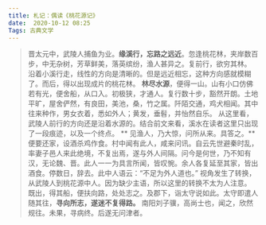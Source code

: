 ```yaml
---
title: 札记：偶读《桃花源记》
date:  2020-10-12 08:25
Tags: 古典文学
---
```


>  晋太元中，武陵人捕鱼为业。**缘溪行，忘路之远近**。忽逢桃花林，夹岸数百步，中无杂树，芳草鲜美，落英缤纷，渔人甚异之。复前行，欲穷其林。
沿着小溪行走，线性的方向是清晰的。但是远近相忘，这种方向感就模糊了。而后，得以出现成片的桃花林。
> **林尽水源**，便得一山。山有小口仿佛若有光，便舍船，从口入。初极狭，才通人。复行数十步，豁然开朗。土地平旷，屋舍俨然，有良田，美池，桑，竹之属。阡陌交通，鸡犬相闻。其中往来种作，男女衣着，悉如外人；黄发，垂髫，并怡然自乐。
从这里看，武陵人前行的方向还是沿着水源的。结合前文来看，溪水在读者这里只出现了一段痕迹，以及一个终点。
>** 见渔人，乃大惊，问所从来。具答之。**便要还家，设酒杀鸡作食。村中闻有此人，咸来问讯。自云先世避秦时乱，率妻子邑人来此绝境，不复出焉，遂与外人间隔。问今是何世，乃不知有汉，无论魏、晋。此人一一为具言所闻，皆叹惋。余人各复延至其家，皆出酒食。停数日，辞去。此中人语云：“不足为外人道也。”
视角发生了转换，从武陵人到桃花源中人。因为缺少主语，所以这里的转换不太为人注意。
> 既出，得其船，便扶向路，处处志之。及郡下，诣太守说如此。太守即遣人随其往，**寻向所志，遂迷不复得路。**
> 南阳刘子骥，高尚士也，闻之，欣然规往。未果，寻病终。后遂无问津者。